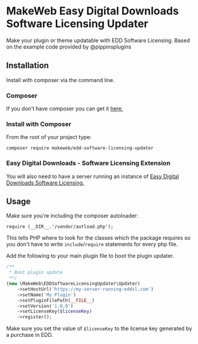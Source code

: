 # MakeWeb Easy Digital Downloads Software Licensing Updater

Make your plugin or theme updatable with EDD Software Licensing. Based on the example code provided by @pippinsplugins

## Installation

Install with composer via the command line. 

### Composer

If you don't have composer you can get it [here.](https://getcomposer.org/download/)

### Install with Composer

From the root of your project type:

`composer require makeweb/edd-software-licensing-updater`

### Easy Digital Downloads - Software Licensing Extension

You will also need to have a server running an instance of [Easy Digital Downloads Software Licensing.](https://easydigitaldownloads.com/downloads/software-licensing/)

## Usage

Make sure you're including the composer autoloader:

`require (__DIR__.'/vendor/autload.php');`

This tells PHP where to look for the classes which the package requires so you don't have to write `include`/`require` statements for every php file.

Add the following to your main plugin file to boot the plugin updater.

```php
/**
 * Boot plugin update
 **/
(new \MakeWeb\EDDSoftwareLicensingUpdater\Updater)
    ->setHostUrl('https://my-server-running-eddsl.com')
    ->setName('My Plugin')
    ->setPluginFilePath(__FILE__)
    ->setVersion('1.0.0')
    ->setLicenseKey($licenseKey)
    ->register();
```

Make sure you set the value of `$licenseKey` to the license key generated by a purchase in EDD.
